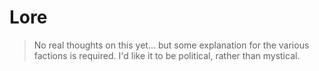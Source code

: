 # Lore #

> No real thoughts on this yet... but some explanation for the various factions is required.  I'd like it to be political, rather than mystical.
